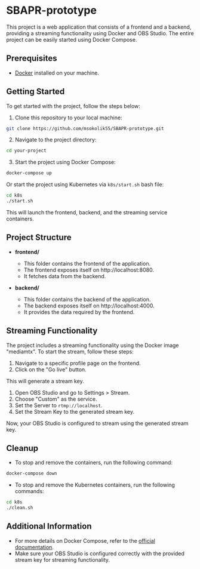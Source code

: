 # SBAPR-prototype

This project is a web application that consists of a frontend and a backend, providing a streaming functionality using Docker and OBS Studio. The entire project can be easily started using Docker Compose.

## Prerequisites

-   [Docker](https://www.docker.com/) installed on your machine.

## Getting Started

To get started with the project, follow the steps below:

1. Clone this repository to your local machine:

```bash
git clone https://github.com/msokolik55/SBAPR-prototype.git
```

2. Navigate to the project directory:

```bash
cd your-project
```

3. Start the project using Docker Compose:

```bash
docker-compose up
```

Or start the project using Kubernetes via `k8s/start.sh` bash file:

```bash
cd k8s
./start.sh
```

This will launch the frontend, backend, and the streaming service containers.

## Project Structure

-   **frontend/**

    -   This folder contains the frontend of the application.
    -   The frontend exposes itself on http://localhost:8080.
    -   It fetches data from the backend.

-   **backend/**

    -   This folder contains the backend of the application.
    -   The backend exposes itself on http://localhost:4000.
    -   It provides the data required by the frontend.

## Streaming Functionality

The project includes a streaming functionality using the Docker image "mediamtx". To start the stream, follow these steps:

1. Navigate to a specific profile page on the frontend.
2. Click on the "Go live" button.

This will generate a stream key.

1. Open OBS Studio and go to Settings > Stream.
2. Choose "Custom" as the service.
3. Set the Server to `rtmp://localhost`.
4. Set the Stream Key to the generated stream key.

Now, your OBS Studio is configured to stream using the generated stream key.

## Cleanup

-   To stop and remove the containers, run the following command:

```bash
docker-compose down
```

-   To stop and remove the Kubernetes containers, run the following commands:

```bash
cd k8s
./clean.sh
```

## Additional Information

-   For more details on Docker Compose, refer to the [official documentation](https://docs.docker.com/compose/).
-   Make sure your OBS Studio is configured correctly with the provided stream key for streaming functionality.
